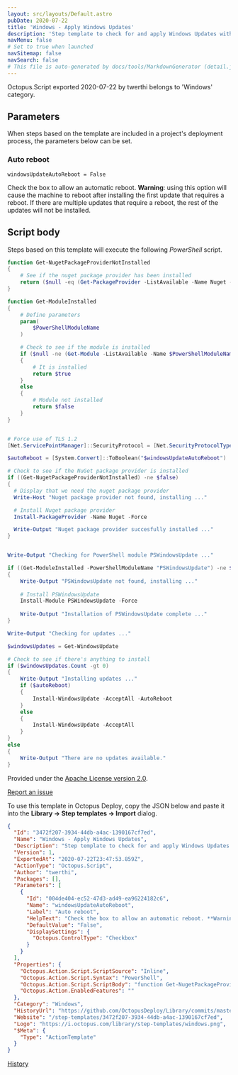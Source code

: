 ```yaml
---
layout: src/layouts/Default.astro
pubDate: 2020-07-22
title: 'Windows - Apply Windows Updates'
description: 'Step template to check for and apply Windows Updates with optional automatic reboot.'
navMenu: false
# Set to true when launched
navSitemap: false
navSearch: false
# This file is auto-generated by docs/tools/MarkdownGenerator (detail.js)
---
```


Octopus.Script exported 2020-07-22 by twerthi belongs to 'Windows' category.

## Parameters

When steps based on the template are included in a project's deployment process, the parameters below can be set.


<div class="param">

### Auto reboot

`windowsUpdateAutoReboot = False`

Check the box to allow an automatic reboot. **Warning**: using this option will cause the machine to reboot after installing the first update that requires a reboot.  If there are multiple updates that require a reboot, the rest of the updates will not be installed.

</div>
        

## Script body

Steps based on this template will execute the following *PowerShell* script.

```powershell
function Get-NugetPackageProviderNotInstalled
{
	# See if the nuget package provider has been installed
    return ($null -eq (Get-PackageProvider -ListAvailable -Name Nuget -ErrorAction SilentlyContinue))
}

function Get-ModuleInstalled
{
    # Define parameters
    param(
        $PowerShellModuleName
    )

    # Check to see if the module is installed
    if ($null -ne (Get-Module -ListAvailable -Name $PowerShellModuleName))
    {
        # It is installed
        return $true
    }
    else
    {
        # Module not installed
        return $false
    }
}


# Force use of TLS 1.2
[Net.ServicePointManager]::SecurityProtocol = [Net.SecurityProtocolType]::Tls12

$autoReboot = [System.Convert]::ToBoolean("$windowsUpdateAutoReboot")

# Check to see if the NuGet package provider is installed
if ((Get-NugetPackageProviderNotInstalled) -ne $false)
{
  # Display that we need the nuget package provider
  Write-Host "Nuget package provider not found, installing ..."

  # Install Nuget package provider
  Install-PackageProvider -Name Nuget -Force

  Write-Output "Nuget package provider succesfully installed ..."
}


Write-Output "Checking for PowerShell module PSWindowsUpdate ..."

if ((Get-ModuleInstalled -PowerShellModuleName "PSWindowsUpdate") -ne $true)
{
	Write-Output "PSWindowsUpdate not found, installing ..."
    
    # Install PSWindowsUpdate
    Install-Module PSWindowsUpdate -Force
    
    Write-Output "Installation of PSWindowsUpdate complete ..."
}

Write-Output "Checking for updates ..."

$windowsUpdates = Get-WindowsUpdate 

# Check to see if there's anything to install
if ($windowsUpdates.Count -gt 0)
{
	Write-Output "Installing updates ..."
    if ($autoReboot)
    {
		Install-WindowsUpdate -AcceptAll -AutoReboot
    }
    else
    {
    	Install-WindowsUpdate -AcceptAll
    }
}
else
{
	Write-Output "There are no updates available."
}
```

Provided under the [Apache License version 2.0](https://github.com/OctopusDeploy/Library/blob/master/LICENSE.txt).

[Report an issue](https://github.com/OctopusDeploy/Library/issues/new?assignees=&labels=&projects=&template=bug-report.yml&title=Issue%20with%20Windows%20-%20Apply%20Windows%20Updates&step-template=Windows%20-%20Apply%20Windows%20Updates)

<div class="get-json">

To use this template in Octopus Deploy, copy the JSON below and paste it into the **Library → Step templates → Import** dialog.

```json
{
  "Id": "3472f207-3934-44db-a4ac-1390167cf7ed",
  "Name": "Windows - Apply Windows Updates",
  "Description": "Step template to check for and apply Windows Updates with optional automatic reboot.",
  "Version": 1,
  "ExportedAt": "2020-07-22T23:47:53.859Z",
  "ActionType": "Octopus.Script",
  "Author": "twerthi",
  "Packages": [],
  "Parameters": [
    {
      "Id": "004de404-ec52-47d3-ad49-ea96224182c6",
      "Name": "windowsUpdateAutoReboot",
      "Label": "Auto reboot",
      "HelpText": "Check the box to allow an automatic reboot. **Warning**: using this option will cause the machine to reboot after installing the first update that requires a reboot.  If there are multiple updates that require a reboot, the rest of the updates will not be installed.",
      "DefaultValue": "False",
      "DisplaySettings": {
        "Octopus.ControlType": "Checkbox"
      }
    }
  ],
  "Properties": {
    "Octopus.Action.Script.ScriptSource": "Inline",
    "Octopus.Action.Script.Syntax": "PowerShell",
    "Octopus.Action.Script.ScriptBody": "function Get-NugetPackageProviderNotInstalled\n{\n\t# See if the nuget package provider has been installed\n    return ($null -eq (Get-PackageProvider -ListAvailable -Name Nuget -ErrorAction SilentlyContinue))\n}\n\nfunction Get-ModuleInstalled\n{\n    # Define parameters\n    param(\n        $PowerShellModuleName\n    )\n\n    # Check to see if the module is installed\n    if ($null -ne (Get-Module -ListAvailable -Name $PowerShellModuleName))\n    {\n        # It is installed\n        return $true\n    }\n    else\n    {\n        # Module not installed\n        return $false\n    }\n}\n\n\n# Force use of TLS 1.2\n[Net.ServicePointManager]::SecurityProtocol = [Net.SecurityProtocolType]::Tls12\n\n$autoReboot = [System.Convert]::ToBoolean(\"$windowsUpdateAutoReboot\")\n\n# Check to see if the NuGet package provider is installed\nif ((Get-NugetPackageProviderNotInstalled) -ne $false)\n{\n  # Display that we need the nuget package provider\n  Write-Host \"Nuget package provider not found, installing ...\"\n\n  # Install Nuget package provider\n  Install-PackageProvider -Name Nuget -Force\n\n  Write-Output \"Nuget package provider succesfully installed ...\"\n}\n\n\nWrite-Output \"Checking for PowerShell module PSWindowsUpdate ...\"\n\nif ((Get-ModuleInstalled -PowerShellModuleName \"PSWindowsUpdate\") -ne $true)\n{\n\tWrite-Output \"PSWindowsUpdate not found, installing ...\"\n    \n    # Install PSWindowsUpdate\n    Install-Module PSWindowsUpdate -Force\n    \n    Write-Output \"Installation of PSWindowsUpdate complete ...\"\n}\n\nWrite-Output \"Checking for updates ...\"\n\n$windowsUpdates = Get-WindowsUpdate \n\n# Check to see if there's anything to install\nif ($windowsUpdates.Count -gt 0)\n{\n\tWrite-Output \"Installing updates ...\"\n    if ($autoReboot)\n    {\n\t\tInstall-WindowsUpdate -AcceptAll -AutoReboot\n    }\n    else\n    {\n    \tInstall-WindowsUpdate -AcceptAll\n    }\n}\nelse\n{\n\tWrite-Output \"There are no updates available.\"\n}",
    "Octopus.Action.EnabledFeatures": ""
  },
  "Category": "Windows",
  "HistoryUrl": "https://github.com/OctopusDeploy/Library/commits/master/step-templates//opt/buildagent/work/75443764cd38076d/step-templates/windows-apply-windows-updates.json",
  "Website": "/step-templates/3472f207-3934-44db-a4ac-1390167cf7ed",
  "Logo": "https://i.octopus.com/library/step-templates/windows.png",
  "$Meta": {
    "Type": "ActionTemplate"
  }
}
```

[History](https://github.com/OctopusDeploy/Library/commits/master/step-templates/https://github.com/OctopusDeploy/Library/commits/master/step-templates//opt/buildagent/work/75443764cd38076d/step-templates/windows-apply-windows-updates.json)

</div>
